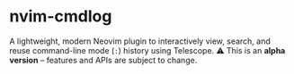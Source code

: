 # nvim-cmdlog
A lightweight, modern Neovim plugin to interactively view, search, and reuse command-line mode (`:`) history using Telescope.  ⚠️ This is an **alpha version** – features and APIs are subject to change.
